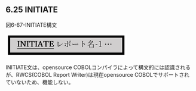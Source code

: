 ## 6.25 INITIATE

図6-67-INITIATE構文

![alt text](Image/6-67-Initiate.png)

INITIATE文は、opensource COBOLコンパイラによって構文的には認識されるが、RWCS(COBOL Report Writer)は現在opensource COBOLでサポートされていないため、機能しない。
